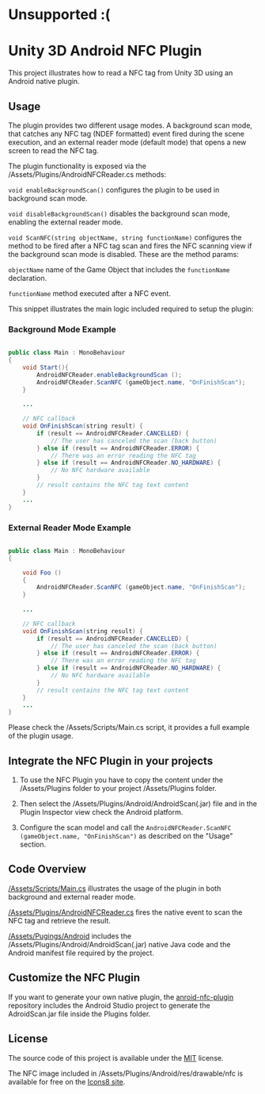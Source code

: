 # Unsupported :(

# Unity 3D Android NFC Plugin

This project illustrates how to read a NFC tag from Unity 3D using an Android native plugin.

## Usage

The plugin provides two different usage modes. A background scan mode, that catches any NFC tag (NDEF formatted) event fired during the scene execution, and an external reader mode (default mode) that opens a new screen to read the NFC tag.

The plugin functionality is exposed via the /Assets/Plugins/AndroidNFCReader.cs methods:

`void enableBackgroundScan()` configures the plugin to be used in background scan mode.

`void disableBackgroundScan()` disables the background scan mode, enabling the external reader mode.

`void ScanNFC(string objectName, string functionName)` configures the method to be fired after a NFC tag scan and fires the NFC scanning view if the background scan mode is disabled. These are the method params:

`objectName` name of the Game Object that includes the `functionName` declaration.

`functionName` method executed after a NFC event.

This snippet illustrates the main logic included required to setup the plugin: 

### Background Mode Example


```java

public class Main : MonoBehaviour
{
	void Start(){
		AndroidNFCReader.enableBackgroundScan ();
		AndroidNFCReader.ScanNFC (gameObject.name, "OnFinishScan");
	}
	
	...

	// NFC callback
	void OnFinishScan(string result) {
		if (result == AndroidNFCReader.CANCELLED) {
			// The user has canceled the scan (back button)
		} else if (result == AndroidNFCReader.ERROR) {
			// There was an error reading the NFC tag
		} else if (result == AndroidNFCReader.NO_HARDWARE) {
			// No NFC hardware available
		}
		// result contains the NFC tag text content
	}
	...
}

```

### External Reader Mode Example


```java

public class Main : MonoBehaviour
{

	void Foo ()
	{
		AndroidNFCReader.ScanNFC (gameObject.name, "OnFinishScan");
	}
	
	...

	// NFC callback
	void OnFinishScan(string result) {
		if (result == AndroidNFCReader.CANCELLED) {
			// The user has canceled the scan (back button)
		} else if (result == AndroidNFCReader.ERROR) {
			// There was an error reading the NFC tag
		} else if (result == AndroidNFCReader.NO_HARDWARE) {
			// No NFC hardware available
		}
		// result contains the NFC tag text content
	}
	...
}
```

Please check the /Assets/Scripts/Main.cs script, it provides a full example of the plugin usage.


## Integrate the NFC Plugin in your projects

1. To use the NFC Plugin you have to copy the content under the  /Assets/Plugins folder to your project /Assets/Plugins folder.

2. Then select the /Assets/Plugins/Android/AndroidScan(.jar) file and in the Plugin Inspector view check the Android platform.

3. Configure the scan model and call the `AndroidNFCReader.ScanNFC (gameObject.name, "OnFinishScan")` as described on the "Usage" section.

## Code Overview

[/Assets/Scripts/Main.cs](https://github.com/twisprite-developers/unity-nfc-plugin/blob/master/Assets/Scripts/Main.cs) illustrates the usage of the plugin in both background and external reader mode.

[/Assets/Plugins/AndroidNFCReader.cs](https://github.com/twisprite-developers/unity-nfc-plugin/blob/master/Assets/Plugins/AndroidNFCReader.cs) fires the native event to scan the NFC tag and retrieve the result.

[/Assets/Pugings/Android](https://github.com/twisprite-developers/unity-nfc-plugin/tree/master/Assets/Plugins/Android) includes the /Assets/Plugins/Android/AndroidScan(.jar) native Java code and the Android manifest file required by the project.


## Customize the NFC Plugin

If you want to generate your own native plugin, the [anroid-nfc-plugin](https://github.com/twisprite-developers/anroid-nfc-plugin) repository includes the Android Studio project to generate the AdroidScan.jar file inside the Plugins folder.

## License

The source code of this project is available under the [MIT](https://opensource.org/licenses/MIT) license.

The NFC image included in /Assets/Plugins/Android/res/drawable/nfc is available for free on the [Icons8 site](https://icons8.com/web-app/2305/nfc-sign).




